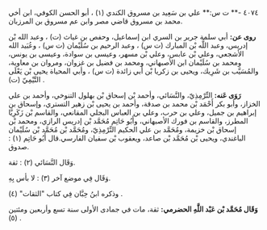 ٤٠٧٤ -** ت س:** علي بن سَعِيد بن مسروق الكندي (١) ، أبو الحسن الكوفي، ابن أخي محمد بن مسروق قاضي مصر وابن عم مسروق بن المرزبان.

**روى عن:** أبي سلمة جرير بن السري ابن إسماعيل، وحفص بن غياث (ت) ، وعبد الله بْن إدريس، وعبد اللَّه بْن المبارك (ت س) ، وعبد الرحيم بن سُلَيْمان (ت س) ، وعُبَيد الله الأشجعي، وعلي بْن عابس، وعلي بْن مسهر، وعيسى بن سوادة، وعيسى بن يونس، ومحمد بن سُلَيْمان ابن الأصبهاني، ومحمد بن فضيل بن غزوان، ومروان بن معاوية، والمُسَيَّب بن شَرِيك، ويحيى بن زكريا بْن أَبي زائدة (ت س) ، وأبي المحياة يحيى بْن يَعْلَى التَّيْمِيّ (ت) .

**رَوَى عَنه:** التِّرْمِذِيّ، والنَّسَائي، وأحمد بْن إسحاق بْن بهلول التنوخي، وأحمد بن علي الخزاز، وأبو بكر أَحْمَد بْن محمد بن صدقة، وأحمد بن يحيى بْن زهير التستري، وإسحاق بن إبراهيم بن جميل، وعلي بن حرب، وعلي بن العباس البجلي المقانعي، والقاسم بْن زَكَرِيَّا المطرز، والقاسم بن فورك الأصبهاني، وأَبُو حَاتِم مُحَمَّد بْن إدريس الرازي، ومحمد بْن إسحاق بْن خزيمة، ومُحَمَّد بن علي الحكيم التِّرْمِذِيّ، ومُحَمَّد بْن مُحَمَّد بْن سُلَيْمان الباغندي، ويحيى بْن مُحَمَّد بْن صاعد، ويعقوب بْن سفيان الفارسي.قال أَبُو حَاتِم (١) : صدوق.

وَقَال النَّسَائي (٢) : ثقة.

وَقَال فِي موضع آخر (٣) : لا بأس بِهِ.

وذكره ابنُ حِبَّان فِي كتاب "الثقات" (٤) .

**وَقَال مُحَمَّد بْن عَبْد اللَّهِ الحضرمي:** ثقة، مات في جمادى الأولى سنة تسع وأربعين ومئتين (٥) .